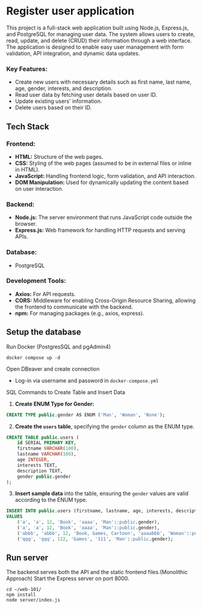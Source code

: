 # Register user application
This project is a full-stack web application built using Node.js, Express.js, and PostgreSQL for managing user data. The system allows users to create, read, update, and delete (CRUD) their information through a web interface. The application is designed to enable easy user management with form validation, API integration, and dynamic data updates.

### Key Features:
- Create new users with necessary details such as first name, last name, age, gender, interests, and description.
- Read user data by fetching user details based on user ID.
- Update existing users' information.
- Delete users based on their ID.

## Tech Stack
### Frontend:
- **HTML:** Structure of the web pages.
- **CSS:** Styling of the web pages (assumed to be in external files or inline in HTML).
- **JavaScript:** Handling frontend logic, form validation, and API interaction.
- **DOM Manipulation:** Used for dynamically updating the content based on user interaction.

### Backend:
- **Node.js:** The server environment that runs JavaScript code outside the browser.
- **Express.js:** Web framework for handling HTTP requests and serving APIs.

### Database:
- PostgreSQL

### Development Tools:
- **Axios:** For API requests.
- **CORS:** Middleware for enabling Cross-Origin Resource Sharing, allowing the frontend to communicate with the backend.
- **npm:** For managing packages (e.g., axios, express).

## Setup the database
Run Docker (PostgresSQL and pgAdmin4)
```
docker compose up -d
```

Open DBeaver and create connection
- Log-in via username and password in `docker-compose.yml`

SQL Commands to Create Table and Insert Data


1. **Create ENUM Type for Gender:**
```sql
CREATE TYPE public.gender AS ENUM ('Man', 'Woman', 'None');
```
2. **Create the `users` table**, specifying the `gender` column as the ENUM type.
```sql
CREATE TABLE public.users (
    id SERIAL PRIMARY KEY,
    firstname VARCHAR(100),
    lastname VARCHAR(100),
    age INTEGER,
    interests TEXT,
    description TEXT,
    gender public.gender
);
```
3. **Insert sample data** into the table, ensuring the `gender` values are valid according to the ENUM type.

```sql
INSERT INTO public.users (firstname, lastname, age, interests, description, gender) 
VALUES
    ('a', 'a', 12, 'Book', 'aaaa', 'Man'::public.gender),
    ('a', 'a', 12, 'Book', 'aaaa', 'Man'::public.gender),
    ('abbb', 'abbb', 12, 'Book, Games, Cartoon', 'aaaabbb', 'Woman'::public.gender),
    ('qqq', 'qqq', 122, 'Games', '111', 'Man'::public.gender);
```

## Run server
The backend serves both the API and the static frontend files.(Monolithic Approach)
Start the Express server on port 8000.
```
cd ~/web-101/
npm install
node server/index.js
```